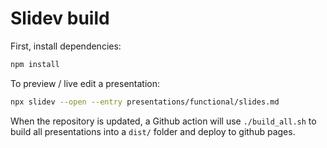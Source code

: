 # Slidev build

First, install dependencies:
```bash
npm install
```

To preview / live edit a presentation:
```bash
npx slidev --open --entry presentations/functional/slides.md
```

When the repository is updated, a Github action will use `./build_all.sh` to build all presentations into a `dist/` folder and deploy to github pages.
